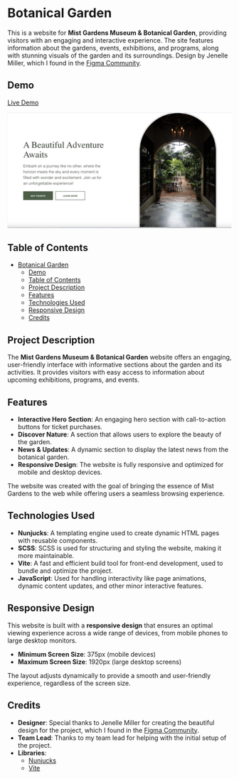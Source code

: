 # Botanical Garden

This is a website for **Mist Gardens Museum & Botanical Garden**, providing visitors with an engaging and interactive experience. The site features information about the gardens, events, exhibitions, and programs, along with stunning visuals of the garden and its surroundings. Design by Jenelle Miller, which I found in the [Figma Community](https://www.figma.com/community/file/1055618288526017668/botanical-garden-community).


## Demo

[Live Demo](https://botanical-garden-landing-page.vercel.app/)

![Botanical garden main page screenshot](main-page_screenshot.png)

## Table of Contents
- [Botanical Garden](#botanical-garden)
  - [Demo](#demo)
  - [Table of Contents](#table-of-contents)
  - [Project Description](#project-description)
  - [Features](#features)
  - [Technologies Used](#technologies-used)
  - [Responsive Design](#responsive-design)
  - [Credits](#credits)

## Project Description

The **Mist Gardens Museum & Botanical Garden** website offers an engaging, user-friendly interface with informative sections about the garden and its activities. It provides visitors with easy access to information about upcoming exhibitions, programs, and events.

## Features
- **Interactive Hero Section**: An engaging hero section with call-to-action buttons for ticket purchases.
- **Discover Nature**: A section that allows users to explore the beauty of the garden.
- **News & Updates**: A dynamic section to display the latest news from the botanical garden.
- **Responsive Design**: The website is fully responsive and optimized for mobile and desktop devices.

The website was created with the goal of bringing the essence of Mist Gardens to the web while offering users a seamless browsing experience.

## Technologies Used

- **Nunjucks**: A templating engine used to create dynamic HTML pages with reusable components.
- **SCSS**: SCSS is used for structuring and styling the website, making it more maintainable.
- **Vite**: A fast and efficient build tool for front-end development, used to bundle and optimize the project.
- **JavaScript**: Used for handling interactivity like page animations, dynamic content updates, and other minor interactive features.

## Responsive Design

This website is built with a **responsive design** that ensures an optimal viewing experience across a wide range of devices, from mobile phones to large desktop monitors.

- **Minimum Screen Size**: 375px (mobile devices)
- **Maximum Screen Size**: 1920px (large desktop screens)

The layout adjusts dynamically to provide a smooth and user-friendly experience, regardless of the screen size.


## Credits

- **Designer**: Special thanks to Jenelle Miller for creating the beautiful design for the project, which I found in the [Figma Community](https://www.figma.com/community/file/1055618288526017668/botanical-garden-community).
- **Team Lead**: Thanks to my team lead for helping with the initial setup of the project.
- **Libraries**: 
  - [Nunjucks](https://mozilla.github.io/nunjucks/)
  - [Vite](https://vitejs.dev/)
  



